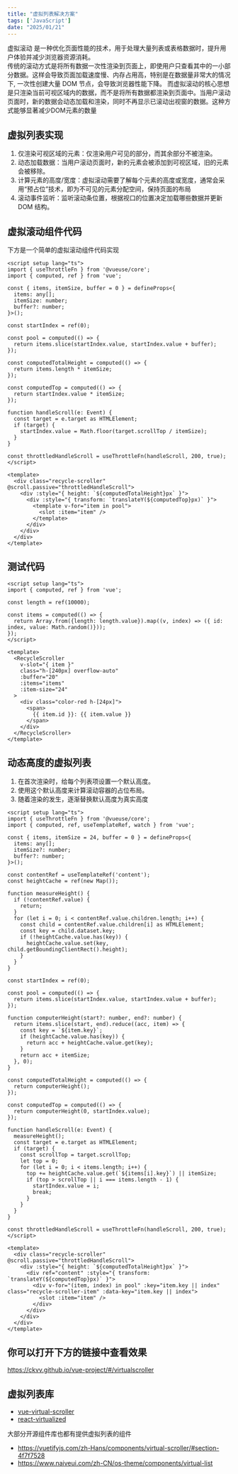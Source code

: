 ```yaml
---
title: "虚拟列表解决方案"
tags: ['JavaScript']
date: "2025/01/21"
---
```


虚拟滚动 是一种优化页面性能的技术，用于处理大量列表或表格数据时，提升用户体验并减少浏览器资源消耗。  
传统的滚动方式是将所有数据一次性渲染到页面上，即使用户只查看其中的一小部分数据。这样会导致页面加载速度慢、内存占用高，特别是在数据量非常大的情况下, 一次性创建大量 DOM 节点，会导致浏览器性能下降。
而虚拟滚动的核心思想是只渲染当前可视区域内的数据，而不是将所有数据都渲染到页面中。当用户滚动页面时，新的数据会动态加载和渲染，同时不再显示已滚动出视窗的数据。这种方式能够显著减少DOM元素的数量

## 虚拟列表实现

1. 仅渲染可视区域的元素：仅渲染用户可见的部分，而其余部分不被渲染。
1. 动态加载数据：当用户滚动页面时，新的元素会被添加到可视区域，旧的元素会被移除。
1. 计算元素的高度/宽度：虚拟滚动需要了解每个元素的高度或宽度，通常会采用“预占位”技术，即为不可见的元素分配空间，保持页面的布局
1. 滚动事件监听：监听滚动条位置，根据视口的位置决定加载哪些数据并更新 DOM 结构。

## 虚拟滚动组件代码

下方是一个简单的虚拟滚动组件代码实现

```vue
<script setup lang="ts">
import { useThrottleFn } from '@vueuse/core';
import { computed, ref } from 'vue';

const { items, itemSize, buffer = 0 } = defineProps<{
  items: any[];
  itemSize: number;
  buffer?: number;
}>();

const startIndex = ref(0);

const pool = computed(() => {
  return items.slice(startIndex.value, startIndex.value + buffer);
});

const computedTotalHeight = computed(() => {
  return items.length * itemSize;
});

const computedTop = computed(() => {
  return startIndex.value * itemSize;
});

function handleScroll(e: Event) {
  const target = e.target as HTMLElement;
  if (target) {
    startIndex.value = Math.floor(target.scrollTop / itemSize);
  }
}

const throttledHandleScroll = useThrottleFn(handleScroll, 200, true);
</script>

<template>
  <div class="recycle-scroller" @scroll.passive="throttledHandleScroll">
    <div :style="{ height: `${computedTotalHeight}px` }">
      <div :style="{ transform: `translateY(${computedTop}px)` }">
        <template v-for="item in pool">
          <slot :item="item" />
        </template>
      </div>
    </div>
  </div>
</template>
```
## 测试代码

```vue
<script setup lang="ts">
import { computed, ref } from 'vue';

const length = ref(10000);

const items = computed(() => {
  return Array.from({length: length.value}).map((v, index) => ({ id: index, value: Math.random()}));
});
</script>

<template>
  <RecycleScroller
    v-slot="{ item }"
    class="h-[240px] overflow-auto"
    :buffer="20"
    :items="items"
    :item-size="24"
  >
    <div class="color-red h-[24px]">
      <span>
        {{ item.id }}: {{ item.value }}
      </span>
    </div>
  </RecycleScroller>
</template>
```

## 动态高度的虚拟列表

1. 在首次渲染时，给每个列表项设置一个默认高度。
1. 使用这个默认高度来计算滚动容器的占位布局。
1. 随着渲染的发生，逐渐替换默认高度为真实高度

```vue
<script setup lang="ts">
import { useThrottleFn } from '@vueuse/core';
import { computed, ref, useTemplateRef, watch } from 'vue';

const { items, itemSize = 24, buffer = 0 } = defineProps<{
  items: any[];
  itemSize?: number;
  buffer?: number;
}>();

const contentRef = useTemplateRef('content');
const heightCache = ref(new Map());

function measureHeight() {
  if (!contentRef.value) {
    return;
  }
  for (let i = 0; i < contentRef.value.children.length; i++) {
    const child = contentRef.value.children[i] as HTMLElement;
    const key = child.dataset.key;
    if (!heightCache.value.has(key)) {
      heightCache.value.set(key, child.getBoundingClientRect().height);
    }
  }
}

const startIndex = ref(0);

const pool = computed(() => {
  return items.slice(startIndex.value, startIndex.value + buffer);
});

function computerHeight(start?: number, end?: number) {
  return items.slice(start, end).reduce((acc, item) => {
    const key = `${item.key}`;
    if (heightCache.value.has(key)) {
      return acc + heightCache.value.get(key);
    }
    return acc + itemSize;
  }, 0);
}

const computedTotalHeight = computed(() => {
  return computerHeight();
});

const computedTop = computed(() => {
  return computerHeight(0, startIndex.value);
});

function handleScroll(e: Event) {
  measureHeight();
  const target = e.target as HTMLElement;
  if (target) {
    const scrollTop = target.scrollTop;
    let top = 0;
    for (let i = 0; i < items.length; i++) {
      top += heightCache.value.get(`${items[i].key}`) || itemSize;
      if (top > scrollTop || i === items.length - 1) {
        startIndex.value = i;
        break;
      }
    }
  }
}

const throttledHandleScroll = useThrottleFn(handleScroll, 200, true);
</script>

<template>
  <div class="recycle-scroller" @scroll.passive="throttledHandleScroll">
    <div :style="{ height: `${computedTotalHeight}px` }">
      <div ref="content" :style="{ transform: `translateY(${computedTop}px)` }">
        <div v-for="(item, index) in pool" :key="item.key || index" class="recycle-scroller-item" :data-key="item.key || index">
          <slot :item="item" />
        </div>
      </div>
    </div>
  </div>
</template>
```

## 你可以打开下方的链接中查看效果  

https://ckvv.github.io/vue-project/#/virtualscroller

## 虚拟列表库

+ [vue-virtual-scroller](https://github.com/Akryum/vue-virtual-scroller)
+ [react-virtualized](https://github.com/bvaughn/react-virtualized)

大部分开源组件库也都有提供虚拟列表的组件

- https://vuetifyjs.com/zh-Hans/components/virtual-scroller/#section-4f7f7528
- https://www.naiveui.com/zh-CN/os-theme/components/virtual-list








